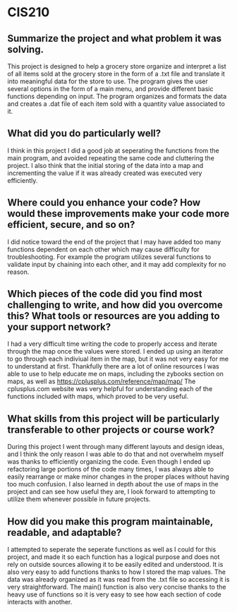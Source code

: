 # CIS210

## Summarize the project and what problem it was solving.

This project is designed to help a grocery store organize and interpret a list of all items sold at the grocery store in the form of a .txt file and translate it into meaningful data for the store to use. 
The program gives the user several options in the form of a main menu, and provide different basic functions depending on input. 
The program organizes and formats the data and creates a .dat file of each item sold with a quantity value associated to it.

## What did you do particularly well?

I think in this project I did a good job at seperating the functions from the main program, and avoided repeating the same code and cluttering the project.
I also think that the initial storing of the data into a map and incrementing the value if it was already created was executed very efficiently.


## Where could you enhance your code? How would these improvements make your code more efficient, secure, and so on?

I did notice toward the end of the project that I may have added too many functions dependent on each other which may cause difficulty for troubleshooting.
For example the program utilizes several functions to validate input by chaining into each other, and it may add complexity for no reason.


## Which pieces of the code did you find most challenging to write, and how did you overcome this? What tools or resources are you adding to your support network?

I had a very difficult time writing the code to properly access and iterate through the map once the values were stored. 
I ended up using an iterator to go through each indiviual item in the map, but it was not very easy for me to understand at first.
Thankfully there are a lot of online resources I was able to use to help educate me on maps, including the zybooks section on maps, as well as https://cplusplus.com/reference/map/map/
The cplusplus.com website was very helpful for understanding each of the functions included with maps, which proved to be very useful.


## What skills from this project will be particularly transferable to other projects or course work?

During this project I went through many different layouts and design ideas, and I think the only reason I was able to do that and not overwhelm myself was thanks to efficiently organizing the code.
Even though I ended up refactoring large portions of the code many times, I was always able to easily rearrange or make minor changes in the proper places without having too much confusion.
I also learned in depth about the use of maps in the project and can see how useful they are, I look forward to attempting to utilize them whenever possible in future projects.


## How did you make this program maintainable, readable, and adaptable?

I attempted to seperate the seperate functions as well as I could for this project, and made it so each function has a logical purpose and does not rely on outside sources allowing it to be easily edited and understood.
It is also very easy to add functions thanks to how I stored the map values. 
The data was already organized as it was read from the .txt file so accessing it is very straightforward. 
The main() function is also very concise thanks to the heavy use of functions so it is very easy to see how each section of code interacts with another.
